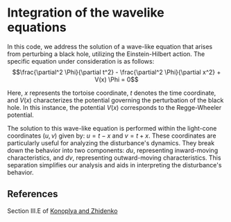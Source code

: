 # Integration of the wavelike equations

In this code, we address the solution of a wave-like equation that arises from perturbing a black hole, utilizing the Einstein-Hilbert action. The specific equation under consideration is as follows:
$$\frac{\partial^2 \Phi}{\partial t^2} - \frac{\partial^2 \Phi}{\partial x^2} + V(x) \Phi = 0$$

Here, $x$ represents the tortoise coordinate, $t$ denotes the time coordinate, and $V(x)$ characterizes the potential governing the perturbation of the black hole. In this instance, the potential $V(x)$ corresponds to the Regge-Wheeler potential.

The solution to this wave-like equation is performed within the light-cone coordinates $(u, v)$ given by: $u = t - x$ and $v = t + x$.
These coordinates are particularly useful for analyzing the disturbance's dynamics. They break down the behavior into two components: 
$du$, representing inward-moving characteristics, and $dv$, representing outward-moving characteristics. This separation simplifies our analysis and aids in interpreting the disturbance's behavior.

## References 

Section III.E of [Konoplya and Zhidenko](https://arxiv.org/abs/1102.4014v2)
